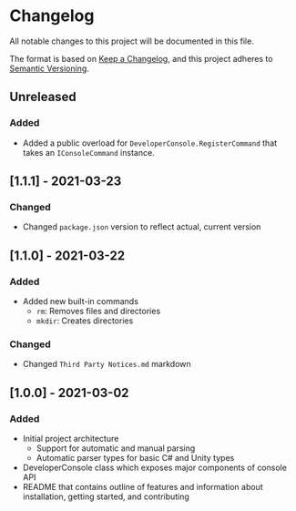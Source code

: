 # Changelog
All notable changes to this project will be documented in this file.

The format is based on [Keep a Changelog](https://keepachangelog.com/en/1.0.0/),
and this project adheres to [Semantic Versioning](https://semver.org/spec/v2.0.0.html).

## Unreleased
### Added
- Added a public overload for `DeveloperConsole.RegisterCommand` that takes an `IConsoleCommand` instance.

## [1.1.1] - 2021-03-23
### Changed
- Changed `package.json` version to reflect actual, current version

## [1.1.0] - 2021-03-22
### Added
- Added new built-in commands
    - `rm`: Removes files and directories
    - `mkdir`: Creates directories

### Changed
- Changed `Third Party Notices.md` markdown

## [1.0.0] - 2021-03-02
### Added
- Initial project architecture
    - Support for automatic and manual parsing
    - Automatic parser types for basic C# and Unity types
- DeveloperConsole class which exposes major components of console API
- README that contains outline of features and information about installation, getting started, and contributing
